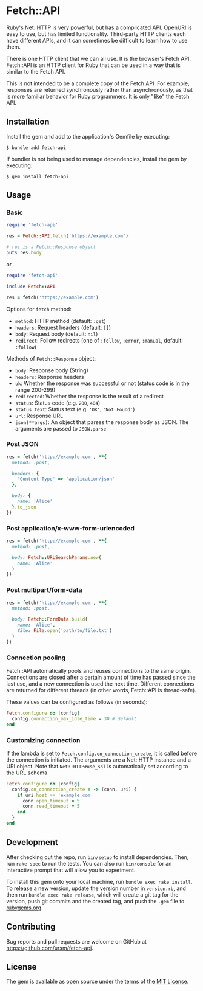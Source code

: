 # Fetch::API

Ruby's Net::HTTP is very powerful, but has a complicated API. OpenURI is easy to use, but has limited functionality. Third-party HTTP clients each have different APIs, and it can sometimes be difficult to learn how to use them.

There is one HTTP client that we can all use. It is the browser's Fetch API. Fetch::API is an HTTP client for Ruby that can be used in a way that is similar to the Fetch API.

This is not intended to be a complete copy of the Fetch API. For example, responses are returned synchronously rather than asynchronously, as that is more familiar behavior for Ruby programmers. It is only "like" the Fetch API.

## Installation

Install the gem and add to the application's Gemfile by executing:

```
$ bundle add fetch-api
```

If bundler is not being used to manage dependencies, install the gem by executing:

```
$ gem install fetch-api
```

## Usage

### Basic

``` ruby
require 'fetch-api'

res = Fetch::API.fetch('https://example.com')

# res is a Fetch::Response object
puts res.body
```

or

``` ruby
require 'fetch-api'

include Fetch::API

res = fetch('https://example.com')
```

Options for `fetch` method:

- `method`: HTTP method (default: `:get`)
- `headers`: Request headers (default: `[]`)
- `body`: Request body (default: `nil`)
- `redirect`: Follow redirects (one of `:follow`, `:error`, `:manual`, default: `:follow`)

Methods of `Fetch::Response` object:

- `body`: Response body (String)
- `headers`: Response headers
- `ok`: Whether the response was successful or not (status code is in the range 200-299)
- `redirected`: Whether the response is the result of a redirect
- `status`: Status code (e.g. `200`, `404`)
- `status_text`: Status text (e.g. `'OK'`, `'Not Found'`)
- `url`: Response URL
- `json(**args)`: An object that parses the response body as JSON. The arguments are passed to `JSON.parse`

### Post JSON

``` ruby
res = fetch('http://example.com', **{
  method: :post,

  headers: {
    'Content-Type' => 'application/json'
  },

  body: {
    name: 'Alice'
  }.to_json
})
```

### Post application/x-www-form-urlencoded

``` ruby
res = fetch('http://example.com', **{
  method: :post,

  body: Fetch::URLSearchParams.new(
    name: 'Alice'
  )
})
```

### Post multipart/form-data

``` ruby
res = fetch('http://example.com', **{
  method: :post,

  body: Fetch::FormData.build(
    name: 'Alice',
    file: File.open('path/to/file.txt')
  )
})
```

### Connection pooling

Fetch::API automatically pools and reuses connections to the same origin. Connections are closed after a certain amount of time has passed since the last use, and a new connection is used the next time. Different connections are returned for different threads (in other words, Fetch::API is thread-safe).

These values can be configured as follows (in seconds):

``` ruby
Fetch.configure do |config|
  config.connection_max_idle_time = 30 # default
end
```

### Customizing connection

If the lambda is set to `Fetch.config.on_connection_create`, it is called before the connection is initiated. The arguments are a Net::HTTP instance and a URI object. Note that `Net::HTTP#use_ssl` is automatically set according to the URL schema.

``` ruby
Fetch.configure do |config|
  config.on_connection_create = -> (conn, uri) {
    if uri.host == 'example.com'
      conn.open_timeout = 5
      conn.read_timeout = 5
    end
  }
end
```

## Development

After checking out the repo, run `bin/setup` to install dependencies. Then, run `rake spec` to run the tests. You can also run `bin/console` for an interactive prompt that will allow you to experiment.

To install this gem onto your local machine, run `bundle exec rake install`. To release a new version, update the version number in `version.rb`, and then run `bundle exec rake release`, which will create a git tag for the version, push git commits and the created tag, and push the `.gem` file to [rubygems.org](https://rubygems.org).

## Contributing

Bug reports and pull requests are welcome on GitHub at https://github.com/ursm/fetch-api.

## License

The gem is available as open source under the terms of the [MIT License](https://opensource.org/licenses/MIT).
